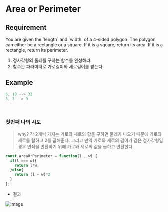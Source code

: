 # Area or Perimeter

## Requirement

<p>You are given the `length` and `width` of a 4-sided polygon. The polygon can either be a rectangle or a square.
If it is a square, return its area. If it is a rectangle, return its perimeter.</p>

  1. 정사각형의 둘레를 구하는 함수를 완성해라.
  2. 함수는 파라미터로 가로길이와 세로길이를 받는다.

## Example

```js
6, 10 --> 32
3, 3 --> 9
```

<br>

### 첫번째 나의 시도

> why? 각 2개씩 가지는 가로와 세로의 합을 구하면 둘레가 나오기 때문에 가로와 세로를 합하고 2를 곱해준다. 그리고 만약 가로와 세로의 길이가 같은 정사각형일 경우 면적을 반환하기 위해 가로와 세로의 값을 곱하고 반환한다.
```js
const areaOrPerimeter = function(l , w) {
  if(l === w){
    return l*w;
  }else{
    return (l + w)*2
  }
};
```
- 결과

![image](https://user-images.githubusercontent.com/96808980/174338557-b4690ebc-7976-4f42-b2de-ba9a5ca86777.png)
